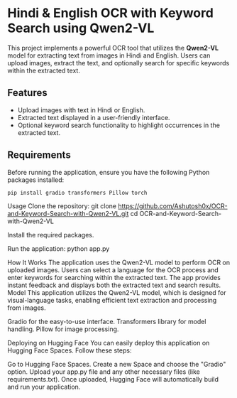 # Hindi & English OCR with Keyword Search using Qwen2-VL

This project implements a powerful OCR tool that utilizes the **Qwen2-VL** model for extracting text from images in Hindi and English. Users can upload images, extract the text, and optionally search for specific keywords within the extracted text.

## Features

- Upload images with text in Hindi or English.
- Extracted text displayed in a user-friendly interface.
- Optional keyword search functionality to highlight occurrences in the extracted text.

## Requirements

Before running the application, ensure you have the following Python packages installed:

```bash
pip install gradio transformers Pillow torch

```
Usage
Clone the repository:
git clone https://github.com/Ashutosh0x/OCR-and-Keyword-Search-with-Qwen2-VL.git
cd OCR-and-Keyword-Search-with-Qwen2-VL

Install the required packages.

Run the application:
python app.py

How It Works
The application uses the Qwen2-VL model to perform OCR on uploaded images.
Users can select a language for the OCR process and enter keywords for searching within the extracted text.
The app provides instant feedback and displays both the extracted text and search results.
Model
This application utilizes the Qwen2-VL model, which is designed for visual-language tasks, enabling efficient text extraction and processing from images.

Gradio for the easy-to-use interface.
Transformers library for model handling.
Pillow for image processing.

Deploying on Hugging Face
You can easily deploy this application on Hugging Face Spaces. Follow these steps:

Go to Hugging Face Spaces.
Create a new Space and choose the "Gradio" option.
Upload your app.py file and any other necessary files (like requirements.txt).
Once uploaded, Hugging Face will automatically build and run your application.

